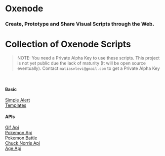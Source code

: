 # Oxenode

### Create, Prototype and Share Visual Scripts through the Web.

# Collection of Oxenode Scripts

> NOTE: You need a Private Alpha Key to use these scripts. This project is not yet public due the lack of maturity (It will be open source eventually). Contact `matiasvlevi@gmail.com` to get a Private Alpha Key

<br/>

#### Basic

[Simple Alert](https://oxenode.io/script/64ebfd6d75803061fb04b6b9)<br/>
[Templates](https://oxenode.io/script/64ec021e75803061fb04b6bb)

#### APIs

[Gif Api](https://oxenode.io/script/64ec51f6cd3c12e86b82d788)<br/>
[Pokemon Api](https://oxenode.io/script/64ebf798390916cc55723204)<br/>
[Pokemon Battle](https://oxenode.io/script/64f087842d65b8bea5f8dc76)<br/>
[Chuck Norris Api](https://oxenode.io/script/64ed72df2d65b8bea5f8dc68)<br/>
[Age Api](https://oxenode.io/script/64ed743c2d65b8bea5f8dc6c)<br/>
